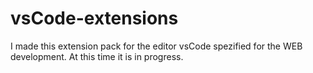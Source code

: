 # vsCode-extensions
I made this extension pack for the editor vsCode spezified for the WEB development. At this time it is in progress.
